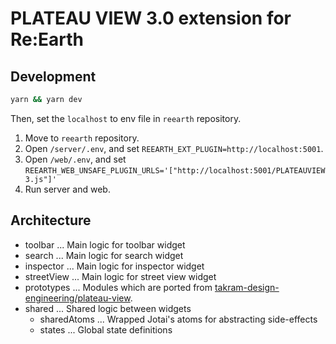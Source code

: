 # PLATEAU VIEW 3.0 extension for Re:Earth

## Development

```sh
yarn && yarn dev
```

Then, set the `localhost` to env file in `reearth` repository.

1. Move to `reearth` repository.
2. Open `/server/.env`, and set `REEARTH_EXT_PLUGIN=http://localhost:5001`.
3. Open `/web/.env`, and set `REEARTH_WEB_UNSAFE_PLUGIN_URLS='["http://localhost:5001/PLATEAUVIEW3.js"]'`
4. Run server and web.

## Architecture

- toolbar ... Main logic for toolbar widget
- search ... Main logic for search widget
- inspector ... Main logic for inspector widget
- streetView ... Main logic for street view widget
- prototypes ... Modules which are ported from [takram-design-engineering/plateau-view](https://github.com/takram-design-engineering/plateau-view).
- shared ... Shared logic between widgets
    - sharedAtoms ... Wrapped Jotai's atoms for abstracting side-effects
    - states ... Global state definitions
